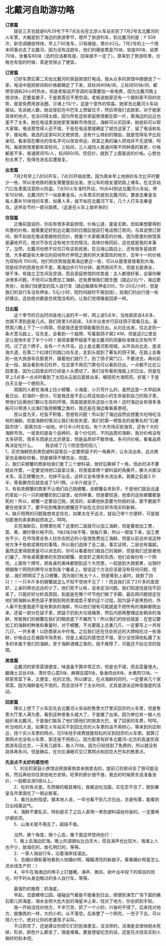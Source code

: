 # 北戴河自助游功略  

**订票篇**  
&emsp;&emsp;提前三天也就是6月29号下午7点左右在北京火车站买到了7月2号去北戴河的火车票，大概是到了海边的旅游季节，增开了旅游列车，到北戴河的是：Y 509次，新空调硬座特快，早上7:50发车，只有硬座，票价42元。7月2号的上一个周末同事也去了北戴河，因为没有这趟车，他们的硬座票是70块，软座90块，站票70块，坐餐车80块（去时应该都有座，回来就不一定了）。原来到了旅游旺季，价格也有低的时候，真是觉得占了便宜。   
  
**订房篇**  
&emsp;&emsp;订好车票后第二天给北戴河的家庭旅馆打电话。我从众多的旅馆中随便选了一家，电话中就把房间和价格都确定了下来，双标间40块/间，三标间50块/间，都带空调和24小时热水，但是老板说开空调的话需要加一些电费，因为北戴河晚上很凉快，还要盖被子，于是我答应不用空调。老板说她家还有一个跟别家不同的优势，就是免费用游泳圈，沙滩上10/个，这是个意外的惊喜。她家去北戴河火车站接站，告诉她人数，她会提前在中巴车上预留位子，然后带我们去她家。对于她家具体的地点，也没问得太细，因为所有这些家庭旅馆都在那一片，离海边的远近也差不了太多。她在电话里说她家里海鲜市场很近，海鲜可以买回来，她爸妈可以帮大家做。电话里觉得人还不错，于是在电话里就确定了就住这家了，留了电话和名字，接站用。我选的这家叫刘文艳旅馆，没有什么特别的理由，就是觉得名字比较亲切。看来现在曝光的改名字可以改变命运、财富之类的骗人把戏并不无道理，呵呵。每家旅馆里都有双标间，三标间，三人或四人普通间等不同种类的客房，价格都差不多，普通房间15/人，标间60/间，侃侃价，就到了上面我说的价格。心想也别太黑了，免得住进去后遭报复。   
  
**出发篇**  
&emsp;&emsp;7月2号早上7点50开车，7点20开始验票。因为周末早上地铁的车次比平时要少一些，所以坐地铁的朋友需要提前出发。坐公车的朋友谨防路上堵车。在北京站门口及里面注意防火防盗。7点50火车准时开动，10点44到达北戴河火车站，停车10分钟。北戴河的下一站是秦皇岛，火车票买的是到北戴河的，要是去秦皇岛每人要补10块钱的车票，如果人多，就不如在北戴河下车，几个人打车去秦皇岛，这样会节约一部分路费。（这是在火车上偷听来的）  
  
**住宿篇**  
&emsp;&emsp;正像前面说的，刘庄有很多家庭旅馆，价格公道，童叟无欺。但如果想要得到优惠的价格，就需要定好到达北戴河的日期后提前打电话预订房间，与其说预订房间，倒不如说在电话里跟他侃侃价，商量个大家都满意的价格，因为那里的旅馆真是遍地开花，绝对不存在没有地方住的情况。具体价格同前，这也就是我的本事了。当然，北戴河也绝不仅仅只有这些民居，在沿海公路边上，还有很多星级宾馆，大多都是些大单位的招待所疗养院之类的供大家腐败的地方，去年十一的价格为双标间 150/间。他们的优势就是离海边更近一些，可以从屋里直接看到大海。但是经济的民居也并不差，离海边步行10分钟，虽然房间不大，但是五脏俱全，很干净，有独立卫生间及空调，而且家庭旅馆的优势是：主人都很好客，会替你解决很多问题，不但可以免费加工海鲜，还免费借我们救生圈（路边2元/个，海边更贵些），给我们找便宜的双人自行车（路边每辆车押金200，15–20元/小时，但是我们的自行车没有押金，5元/小时，短时间超时不用加钱），给我们的出行提一些好建议。这些绝对都是住宾馆没有的。让我们觉得像是回家一样。   
  
**日出篇**  
&emsp;&emsp;这个季节的日出时间各地儿说的不一样，网上说5点半，当地居民说4点多，也搞不清到底是几点。我们夜里3点起床，3点半出发步行前往鸽子窝看日出。虽然周六晚上下了一小阵雨，但是我还是觉得能看到日出。从刘庄出发，往北走到一条大宽马路上，往东走，会看到一个路牌，写着距鸽子窝2 KM，但是这2公里足足让我快步走了半个小时！我简直要怀疑是不是北戴河的测量标准根北京有所不同。过了这个牌子，会有一个大环岛，边上是北戴河影视城，从环岛向北走，是滨海大道，在第二个红绿灯的路口向东走，走到头就到了著名的鸽子窝。在路上会看到一些大旅游车往那里开，跟着他们就行了。到了鸽子窝门口，不要进去，再向前走一段，就会看到有石栏杆，在这里不用花门票也可以看到日出，一点都不比在公园里差，因为公园里此时已经是人头攒动了。我们没有看到海面上的日出，但是在早上5点多一点点时看到了太阳从云层后面冒出来，朝阳将大海照亮，好美！于是白天又是一个艳阳天。   
&emsp;&emsp;周围的人都在海滩上捡小螃蟹、小海星、小贝壳什么的，虽然这是一大早起床看日出、赶海的一部分，可是我还是不忍心将这些幼小的生命装到自己的瓶子里，带他们远离他们赖以生存的环境，简直就是扼杀这些小生命！这时海边会有很多渔船可以带游人出海打鱼捞螃蟹之类的，我还是在海边看看美景吧。   
&emsp;&emsp;民以食为天，吃饭不积极，思想有问题！所以到了海边自然会想要大吃特吃当地的海鲜。但是海鲜的情况让我们有些失望。我们的第一顿饭去的是著名的“石塘路市场”，距离刘庄一站地，步行半小时左右。有个大市场买些海货，还有个大的海鲜市场，一层卖的是各个品种的、各个价位的、不同品质的海鲜，我对价格没有太多研究，很多东西是比北京便宜，但是品质却不敢恭维。多问问价格，看看品质再决定吃什么。
&emsp;&emsp;我总结了几个防忽悠的招儿：  
1，买完海鲜防到黑色塑料袋里后一定要把袋子的一角撕开，让水流出来，这点商家也会做给你看，但是做得不够完全、彻底。  
2，我们买螃蟹的商家给我们套了三个塑料袋，放好后撕掉了一角，但此时决不要就此作罢，一定要坚持把口袋拿过来，将里面拿两个塑料袋的角撕开，撕大点都没关系，反正螃蟹也大，也掉不出去，这样又会有很多水流出来。我撕之前是3 斤半，等我撕完后就变成了3斤1两，小半斤就没了。  
3，有些卖螃蟹的商家不让咱们自己挑螃蟹，说螃蟹会夹到手，于是他们就会迅速的拿起一只一只的螃蟹扔到口袋里，给你秤重，但是要知道，他拿的这些螃蟹都是死的！所以，螃蟹一定要自己挑，挑活的，如果他执意要为你挑的话，那干脆就不要在他家买了。要不吃到嘴里的螃蟹还不如在北京红桥市场买的新鲜。  
4，缺斤短两的问题我想肯定存在，如果太在乎这点，就自己带个方便秤，可是就怕那里的卖家群起而攻之。呵呵。   
&emsp;&emsp;买完海鲜后，到哪里吃呢？这里的二层就可以加工海鲜，但是要收加工费，蒸、煮、爆炒等价格不同，1块2块3块不等，按每斤算，所以一顿饭下来，加工费也不少。在市场里会有人拉你去附近的小饭馆免费加工海鲜，但是以前总听说这种地方净干些偷梁换柱的事情，所以我们选择了去二层。事实证明，二层也有猫腻。虽然这里得厨房是可以进去的，你可以看着他们做自己的海鲜，但是我们还是被他们骗了。所有桌需要煮的东西如螃蟹、皮皮虾之类的东西，他们会每份有一个网兜，上面有个牌号，把各桌的美味都倒到这个大兜里，一起放到大锅里煮，出锅时根据每个网兜的牌号分发到各个餐桌上。按说这个方法应该是没有任何问题，但是....我们明明买了五只螃蟹，因为我们有五个人，但是等到上桌时，就剩了四只！！一只半斤多的螃蟹就这么不知不觉地不见了！！而且我们买了2斤多的皮皮虾，上桌的两也远远的少了。他们死不认账，说肯定没问题。我们知道找是找不回来了，只能好好分析其原因，到底是在哪个环节他们做了手脚。最后把问题锁定在他们把海鲜从黑色袋子里倒到网兜里或盘子里的这个过程。因为袋子是黑色的，外人看不到里面是不是有剩余的海鲜，所以他们很有可能就是不把所有的海鲜都倒出来，还留一部分在袋子里，把袋子扔到大垃圾桶里，然后内部再整理这些剩余的海鲜，导致我们的螃蟹在我们的眼皮底下不翼而飞！所以我们的经验就是：在登记要加工的海鲜的种类和重量时，对于螃蟹，不光要报上总重几斤，一定要写上一共有几只，一共多重！以防商家从中作鬼。之后我们还在住处附近的大牌档吃过一些海鲜，价格会比石塘路市场贵些，但是上桌后的感觉还不错，至少没觉得他私藏了太多的本属于我们的海鲜。至于海鲜酒楼之类的，就不推荐了，可能还不如北京的饭馆。   
  
**美食篇**  
&emsp;&emsp;北戴河的家常菜很便宜，味道虽不算非常正宗，但是也不错，而且菜量很大。酸辣土豆丝4块，清炒空心菜5块，麻辣豆腐5块，鱼香肉丝8块，水煮肉12块。一顿家常菜下来，又便宜，吃的又饱。所以建议，在点海鲜的同时，一定要来几个家常菜，因为海鲜是吃不饱的，而且坚持不了太长时间，尤其是游泳这种高强度的活动。   
  
**回家篇**  
&emsp;&emsp;理论上想下了火车后先去北戴河火车站的售票大厅里买回京的火车票，但是售票大厅里人满为患，看到这种景象头就大了。于是撤了出来。因为单位有一拨人也组织来北戴河，于是我们联系了他们搭他们的旅游大巴，省了回家的车费，呵呵。听当地的人说，如果在火车站买不到回北京的火车票的话不用担心，等来到刘庄附近，找个买火车票的网点，花5块钱手续费就能轻松的买到回京的火车票。就算订票网点也没有火车票，那还是不用担心，因为那里有好多北戴河–北京的高速空调旅游车回北京，一天有几趟车，每人70块。因为已经找到了免费的，所以就没有具体再多问。但是确实，在刘庄满眼可见订票网点和回京大巴车的售票点。   
  
**先说点不太好的感觉吧**  
&emsp;&emsp;1、刘庄的家庭小旅馆会把游客倒卖来倒卖去的，提前订的房间去了很可能没有，然后再给你往其他地方安排。旺季的房价很不值，我去的时候房东说准备涨价，一般都会涨5倍以上。   
&emsp;&emsp;2、吃的有点差。东西做的极其难吃，我被迫吃泡面。实在忍不住了，跑到秦皇岛市里面吃了一顿必胜客。   
&emsp;&emsp;3、看日出别指望。据本地人说，一年也看不到几次日出，总是有雾，能看到日出纯属运气。   
&emsp;&emsp;4、海鲜不要乱买，特别是买了之后人家用一黑色塑料袋给你装的，一定要再仔细验货。   
&emsp;&emsp;5、山海关就不用去了，超级不值。   
  
&emsp;&emsp;当然，换个角度，换个心态，像下面这样悠闲也行：  
&emsp;&emsp;1、晚上去海边赶海。晚上的浪貌似比白天大，而且涛声也比较大，海滩上人也不少，放烟花的，放孔明灯的，等等。   
&emsp;&emsp;2、一家人骑自行车，沿着海岸线溜达。   
&emsp;&emsp;3、去婚纱摄影基地看别人拍婚纱照，瞄瞄漂亮的新娘子。看看婚纱照是怎么流水线生产的：）  
&emsp;&emsp;4、中午在海滩边的椅子上打瞌睡。涛声、微风、树叶丛中投下的斑驳的阳光，时不时从身边略过的多人自行车，等等。   
  
&emsp;&emsp;最强烈的推荐：抓海星。   
&emsp;&emsp;早起，去碧螺塔公园，碰碰运气看能不能看到日出，顺便到演艺广场下面的礁石那儿抓海星。海水会把大批大批的海星冲上来，找对了地方，你会抓到手软。   
&emsp;&emsp;我一开始没找对地方，千辛万苦，抓了一个小的，兴奋的不得了。后来找对地方，就像拣的一样，大的小的，从不落空。后来整了一个网兜，一兜子下去，可以捞六七个。绝对让你的老婆孩子尖叫。   
&emsp;&emsp;不过抓完了，还是建议你把它们扔到海里去，没法带的。活海星会很快脱水死掉，形状、颜色什么都变了，很是难看。要是想留纪念的话，还是花点钱去买别人做好的标本吧。